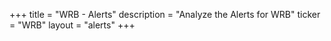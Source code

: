 +++
title = "WRB - Alerts"
description = "Analyze the Alerts for WRB"
ticker = "WRB"
layout = "alerts"
+++

